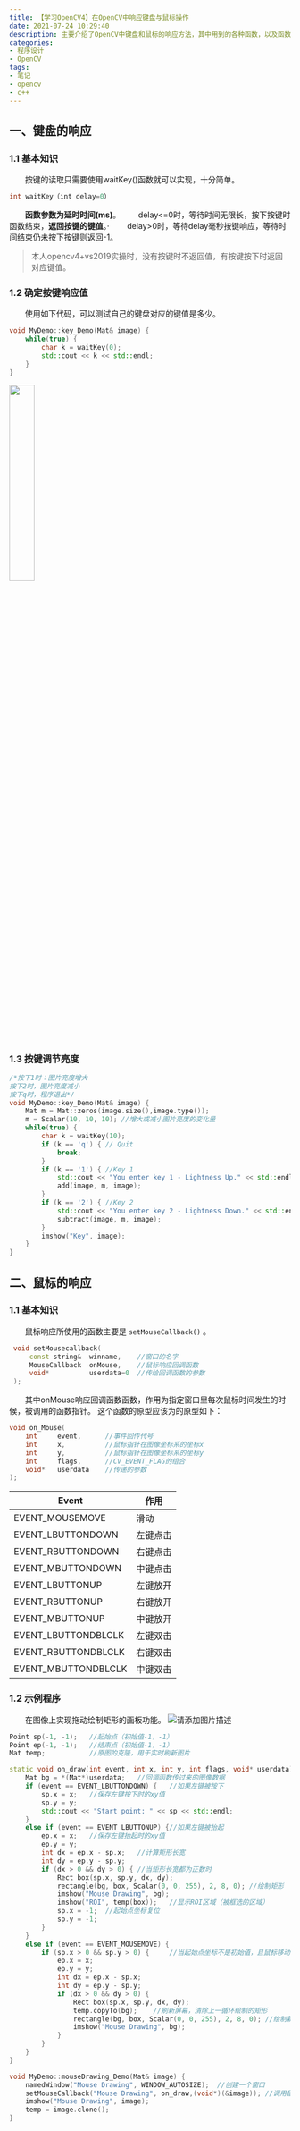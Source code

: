 ```yaml
---
title: 【学习OpenCV4】在OpenCV中响应键盘与鼠标操作
date: 2021-07-24 10:29:40
description: 主要介绍了OpenCV中键盘和鼠标的响应方法，其中用到的各种函数，以及函数各个参数的解释。利用鼠标和键盘的响应编写了一些有趣的小程序。
categories:
- 程序设计
- OpenCV
tags:
- 笔记
- opencv
- c++
---
```


## 一、键盘的响应
### 1.1 基本知识
&emsp;&emsp;按键的读取只需要使用waitKey()函数就可以实现，十分简单。
 ```cpp
 int waitKey（int delay=0）
 ```
&emsp;&emsp;**函数参数为延时时间(ms)**。
&emsp;&emsp;delay<=0时，等待时间无限长，按下按键时函数结束，**返回按键的键值**。·
&emsp;&emsp;delay>0时，等待delay毫秒按键响应，等待时间结束仍未按下按键则返回-1。
>  本人opencv4+vs2019实操时，没有按键时不返回值，有按键按下时返回对应键值。
### 1.2 确定按键响应值
&emsp;&emsp;使用如下代码，可以测试自己的键盘对应的键值是多少。
```cpp
void MyDemo::key_Demo(Mat& image) {
	while(true) {
		char k = waitKey(0);
		std::cout << k << std::endl;
	}
}
```
<img src="https://img-blog.csdnimg.cn/20210719114312504.png?x-oss-process=image/watermark,type_ZmFuZ3poZW5naGVpdGk,shadow_10,text_SGFsZi1BIFN0dWRpbw==,size_16,color_FFFFFF,t_70#pic_center" width="30%">

### 1.3 按键调节亮度

```cpp
/*按下1时：图片亮度增大
按下2时，图片亮度减小
按下q时，程序退出*/
void MyDemo::key_Demo(Mat& image) {
	Mat m = Mat::zeros(image.size(),image.type());
	m = Scalar(10, 10, 10);	//增大或减小图片亮度的变化量
	while(true) {
		char k = waitKey(10);
		if (k == 'q') {	// Quit
			break;
		}
		if (k == '1') {	//Key 1
			std::cout << "You enter key 1 - Lightness Up." << std::endl;
			add(image, m, image);
		}
		if (k == '2') {	//Key 2
			std::cout << "You enter key 2 - Lightness Down." << std::endl;
			subtract(image, m, image);
		}
		imshow("Key", image);
	}
}
```
## 二、鼠标的响应
### 1.1 基本知识
&emsp;&emsp;鼠标响应所使用的函数主要是 `setMouseCallback()` 。
```cpp
 void setMousecallback(
	 const string& 	winname,	//窗口的名字
	 MouseCallback 	onMouse,	//鼠标响应回调函数
	 void* 			userdata=0	//传给回调函数的参数
 );
```


&emsp;&emsp;其中onMouse响应回调函数函数，作用为指定窗口里每次鼠标时间发生的时候，被调用的函数指针。 这个函数的原型应该为的原型如下：
```cpp
void on_Mouse(
	int 	event,		//事件回传代号
	int 	x,			//鼠标指针在图像坐标系的坐标x
	int		y,			//鼠标指针在图像坐标系的坐标y
	int 	flags,		//CV_EVENT_FLAG的组合
	void* 	userdata	//传递的参数
);
```


| Event               | 作用     |
| ------------------- | -------- |
| EVENT_MOUSEMOVE     | 滑动     |
| EVENT_LBUTTONDOWN   | 左键点击 |
| EVENT_RBUTTONDOWN   | 右键点击 |
| EVENT_MBUTTONDOWN   | 中键点击 |
| EVENT_LBUTTONUP     | 左键放开 |
| EVENT_RBUTTONUP     | 右键放开 |
| EVENT_MBUTTONUP     | 中键放开 |
| EVENT_LBUTTONDBLCLK | 左键双击 |
| EVENT_RBUTTONDBLCLK | 右键双击 |
| EVENT_MBUTTONDBLCLK | 中键双击 |

### 1.2 示例程序
&emsp;&emsp;在图像上实现拖动绘制矩形的画板功能。
![请添加图片描述](https://img-blog.csdnimg.cn/2ffd5983a84e4e63be6282943a5184b6.png)
```cpp
Point sp(-1, -1);	//起始点（初始值-1，-1）
Point ep(-1, -1);	//结束点（初始值-1，-1）
Mat temp;			//原图的克隆，用于实时刷新图片

static void on_draw(int event, int x, int y, int flags, void* userdata) {
	Mat bg = *(Mat*)userdata;	//回调函数传过来的图像数据
	if (event == EVENT_LBUTTONDOWN) {	//如果左键被按下
		sp.x = x;	//保存左键按下时的xy值
		sp.y = y;
		std::cout << "Start point: " << sp << std::endl;
	}
	else if (event == EVENT_LBUTTONUP) {//如果左键被抬起
		ep.x = x;	//保存左键抬起时的xy值
		ep.y = y;
		int dx = ep.x - sp.x;	//计算矩形长宽
		int dy = ep.y - sp.y;
		if (dx > 0 && dy > 0) {	//当矩形长宽都为正数时
			Rect box(sp.x, sp.y, dx, dy);
			rectangle(bg, box, Scalar(0, 0, 255), 2, 8, 0);	//绘制矩形
			imshow("Mouse Drawing", bg);
			imshow("ROI", temp(box));	//显示ROI区域（被框选的区域）
			sp.x = -1;	//起始点坐标复位
			sp.y = -1;
		}
	}
	else if (event == EVENT_MOUSEMOVE) {
		if (sp.x > 0 && sp.y > 0) {		//当起始点坐标不是初始值，且鼠标移动时
			ep.x = x;
			ep.y = y;
			int dx = ep.x - sp.x;
			int dy = ep.y - sp.y;
			if (dx > 0 && dy > 0) {
				Rect box(sp.x, sp.y, dx, dy);
				temp.copyTo(bg);	//刷新屏幕，清除上一循环绘制的矩形
				rectangle(bg, box, Scalar(0, 0, 255), 2, 8, 0);	//绘制新矩形
				imshow("Mouse Drawing", bg);
			}
		}
	}
}

void MyDemo::mouseDrawing_Demo(Mat& image) {
	namedWindow("Mouse Drawing", WINDOW_AUTOSIZE);	//创建一个窗口
	setMouseCallback("Mouse Drawing", on_draw,(void*)(&image));	//调用鼠标回调函数
	imshow("Mouse Drawing", image);
	temp = image.clone();
}
```